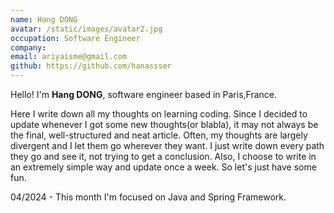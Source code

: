 ```yaml
---
name: Hang DONG
avatar: /static/images/avatar2.jpg
occupation: Software Engineer
company:
email: ariyaisme@gmail.com
github: https://github.com/hanassser
---
```


Hello! I'm **Hang DONG**, software engineer based in Paris,France.

Here I write down all my thoughts on learning coding.
Since I decided to update whenever I got some new thoughts(or blabla),
it may not always be the final, well-structured and neat article.
Often, my thoughts are largely divergent and I let them go wherever they want.
I just write down every path they go and see it, not trying to get a conclusion.
Also, I choose to write in an extremely simple way and update once a week.
So let's just have some fun.

04/2024 - This month I'm focused on Java and Spring Framework.
